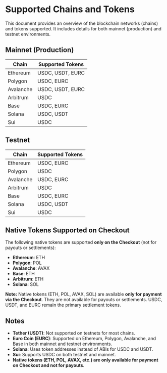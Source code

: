 # Supported Chains and Tokens

This document provides an overview of the blockchain networks (chains) and tokens supported. It includes details for both mainnet (production) and testnet environments.

## Mainnet (Production)

| Chain     | Supported Tokens |
| --------- | ---------------- |
| Ethereum  | USDC, USDT, EURC |
| Polygon   | USDC, EURC       |
| Avalanche | USDC, USDT, EURC |
| Arbitrum  | USDC             |
| Base      | USDC, EURC       |
| Solana    | USDC, USDT       |
| Sui       | USDC             |

## Testnet

| Chain     | Supported Tokens |
| --------- | ---------------- |
| Ethereum  | USDC, EURC       |
| Polygon   | USDC             |
| Avalanche | USDC, EURC       |
| Arbitrum  | USDC             |
| Base      | USDC, EURC       |
| Solana    | USDC, USDT       |
| Sui       | USDC             |

## Native Tokens Supported on Checkout

The following native tokens are supported **only on the Checkout** (not for payouts or settlements):

- **Ethereum**: ETH
- **Polygon**: POL
- **Avalanche**: AVAX
- **Base**: ETH
- **Arbitrum**: ETH
- **Solana**: SOL

**Note:** Native tokens (ETH, POL, AVAX, SOL) are available **only for payment via the Checkout**. They are not available for payouts or settlements. USDC, USDT, and EURC remain the primary settlement tokens.

## Notes

- **Tether (USDT)**: Not supported on testnets for most chains.
- **Euro Coin (EURC)**: Supported on Ethereum, Polygon, Avalanche, and Base in both mainnet and testnet environments.
- **Solana**: Uses token addresses instead of ABIs for USDC and USDT.
- **Sui**: Supports USDC on both testnet and mainnet.
- **Native tokens (ETH, POL, AVAX, etc.) are only available for payment on Checkout and not for payouts.**

